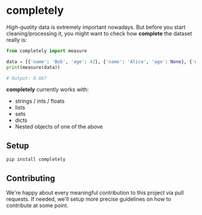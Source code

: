 # completely
*High-quality* data is extremely important nowadays. But before you start cleaning/processing it,
you might want to check how **complete** the dataset really is:

```python
from completely import measure

data = [{'name': 'Bob', 'age': 42}, {'name': 'Alice', 'age': None}, {'name': '', 'age': 100}]
print(measure(data))

# Output: 0.667
```

**completely** currently works with:
- strings / ints / floats
- lists
- sets
- dicts
- Nested objects of one of the above

## Setup
```bash
pip install completely
```

## Contributing
We're happy about every meaningful contribution to this project via pull requests. If needed, we'll setup more precise guidelines on how to contribute at some point.
